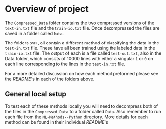 # Overview of project

The `Compressed_Data` folder contains the two compressed versions of the `text-in.txt` file and the `train-io.txt` file. Once decompressed the files are saved in a folder called `Data`.

The folders `SVM` , all contain a different method of classifying the data in the `test-in.txt` file. These have all been trained using the labeled data in the `train-io.txt` file. The output of each is a file called `test-out.txt`, also in the Data folder, which consists of 10000 lines with either a singular `1` or `0` on each line corresponding to the lines in the `test-in.txt` file.

For a more detailed discussion on how each method preformed please see the _README_'s in each of the folders above.

## General local setup

To test each of these methods locally you will need to decompress both of the files in the `Compressed_Data` to a folder called `Data`. Also remember to run each file from the `ML-Methods--Python` directory. More details for each method can be found in their individual _README_'s
